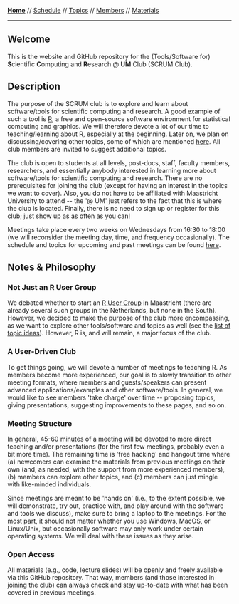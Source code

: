 **[Home](README.md)** // [Schedule](schedule.md) // [Topics](topics.md) // [Members](members.md) // [Materials](/materials/materials.md)

---

## Welcome

This is the website and GitHub repository for the (Tools/Software for) **S**cientific **C**omputing and **R**esearch @ **UM** Club (SCRUM Club).

## Description

The purpose of the SCRUM club is to explore and learn about software/tools for scientific computing and research. A good example of such a tool is [R](https://www.r-project.org/), a free and open-source software environment for statistical computing and graphics. We will therefore devote a lot of our time to teaching/learning about R, especially at the beginning. Later on, we plan on discussing/covering other topics, some of which are mentioned [here](topics.md). All club members are invited to suggest additional topics.

The club is open to students at all levels, post-docs, staff, faculty members, researchers, and essentially anybody interested in learning more about software/tools for scientific computing and research. There are no prerequisites for joining the club (except for having an interest in the topics we want to cover). Also, you do not have to be affiliated with Maastricht University to attend -- the '@ UM' just refers to the fact that this is where the club is located. Finally, there is no need to sign up or register for this club; just show up as as often as you can!

Meetings take place every two weeks on Wednesdays from 16:30 to 18:00 (we will reconsider the meeting day, time, and frequency occasionally). The schedule and topics for upcoming and past meetings can be found [here](schedule.md).

## Notes & Philosophy

### Not Just an R User Group

We debated whether to start an [R User Group](http://blog.revolutionanalytics.com/local-r-groups.html) in Maastricht (there are already several such groups in the Netherlands, but none in the South). However, we decided to make the purpose of the club more encompassing, as we want to explore other tools/software and topics as well (see the [list of topic ideas](topics.md)). However, R is, and will remain, a major focus of the club.

### A User-Driven Club

To get things going, we will devote a number of meetings to teaching R. As members become more experienced, our goal is to slowly transition to other meeting formats, where members and guests/speakers can present advanced applications/examples and other software/tools. In general, we would like to see members 'take charge' over time -- proposing topics, giving presentations, suggesting improvements to these pages, and so on.

### Meeting Structure

In general, 45-60 minutes of a meeting will be devoted to more direct teaching and/or presentations (for the first few meetings, probably even a bit more time). The remaining time is 'free hacking' and hangout time where (a) newcomers can examine the materials from previous meetings on their own (and, as needed, with the support from more experienced members), (b) members can explore other topics, and (c) members can just mingle with like-minded individuals.

Since meetings are meant to be 'hands on' (i.e., to the extent possible, we will demonstrate, try out, practice with, and play around with the software and tools we discuss), make sure to bring a laptop to the meetings. For the most part, it should not matter whether you use Windows, MacOS, or Linux/Unix, but occasionally software may only work under certain operating systems. We will deal with these issues as they arise.

### Open Access

All materials (e.g., code, lecture slides) will be openly and freely available via this GitHub repository. That way, members (and those interested in joining the club) can always check and stay up-to-date with what has been covered in previous meetings.
